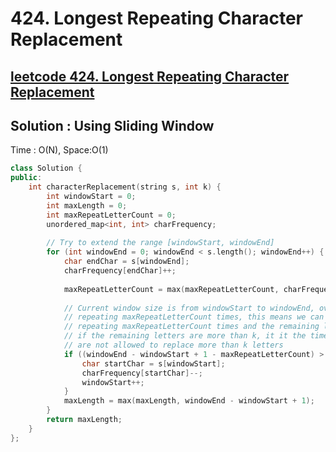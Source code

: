 # 424. Longest Repeating Character Replacement

## [leetcode 424. Longest Repeating Character Replacement](https://leetcode.com/problems/longest-repeating-character-replacement/)

## Solution : Using Sliding Window
Time : O(N), Space:O(1)
```cpp
class Solution {
public:
    int characterReplacement(string s, int k) {
        int windowStart = 0;
        int maxLength = 0;
        int maxRepeatLetterCount = 0;
        unordered_map<int, int> charFrequency;
        
        // Try to extend the range [windowStart, windowEnd]
        for (int windowEnd = 0; windowEnd < s.length(); windowEnd++) {
            char endChar = s[windowEnd];
            charFrequency[endChar]++;
            
            maxRepeatLetterCount = max(maxRepeatLetterCount, charFrequency[endChar]);
            
            // Current window size is from windowStart to windowEnd, overall we have a letter which is
            // repeating maxRepeatLetterCount times, this means we can have a windows which has one letter
            // repeating maxRepeatLetterCount times and the remaining letters we should replace
            // if the remaining letters are more than k, it it the time to shrink the window as we
            // are not allowed to replace more than k letters
            if ((windowEnd - windowStart + 1 - maxRepeatLetterCount) > k) {
                char startChar = s[windowStart];
                charFrequency[startChar]--;
                windowStart++;
            }
            maxLength = max(maxLength, windowEnd - windowStart + 1);
        }
        return maxLength;
    }
};
```
